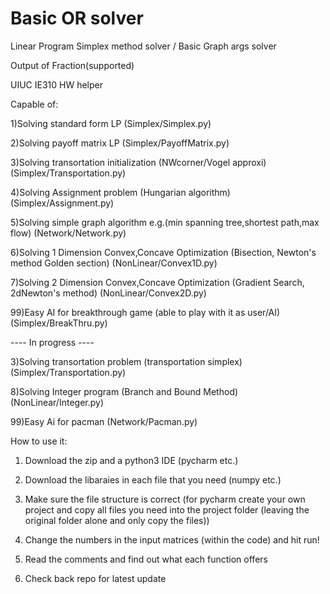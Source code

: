# Basic OR solver
Linear Program Simplex method solver / Basic Graph args solver

Output of Fraction(supported)

UIUC IE310 HW helper

Capable of: 

1)Solving standard form LP (Simplex/Simplex.py)

2)Solving payoff matrix LP (Simplex/PayoffMatrix.py)

3)Solving transortation initialization (NWcorner/Vogel approxi) (Simplex/Transportation.py)

4)Solving Assignment problem (Hungarian algorithm) (Simplex/Assignment.py)

5)Solving simple graph algorithm e.g.(min spanning tree,shortest path,max flow) (Network/Network.py)

6)Solving 1 Dimension Convex,Concave Optimization (Bisection, Newton's method Golden section) (NonLinear/Convex1D.py)

7)Solving 2 Dimension Convex,Concave Optimization (Gradient Search, 2dNewton's method) (NonLinear/Convex2D.py)

99)Easy AI for breakthrough game (able to play with it as user/AI) (Simplex/BreakThru.py)

---- In progress  ----

3)Solving transortation problem (transportation simplex) (Simplex/Transportation.py)

8)Solving Integer program (Branch and Bound Method) (NonLinear/Integer.py)

99)Easy Ai for pacman (Network/Pacman.py)



How to use it:

1) Download the zip and a python3 IDE (pycharm etc.)

2) Download the libaraies in each file that you need (numpy etc.)

3) Make sure the file structure is correct (for pycharm create your own project and copy all files you need into the project folder (leaving the original folder alone and only copy the files))

4) Change the numbers in the input matrices (within the code) and hit run!

5) Read the comments and find out what each function offers

6) Check back repo for latest update
